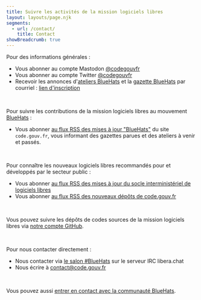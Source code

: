 ```yaml
---
title: Suivre les activités de la mission logiciels libres
layout: layouts/page.njk
segments:
  - url: /contact/
    title: Contact
showBreadcrumb: true
---
```


Pour des informations générales :

- Vous abonner au compte Mastodon [@codegouvfr](https://social.numerique.gouv.fr/@codegouvfr)
- Vous abonner au compte Twitter [@codegouvfr](https://twitter.com/codegouvfr)
- Recevoir les annonces d'[ateliers BlueHats](/fr/bluehats/tags/atelier/) et la [gazette BlueHats](/fr/bluehats/tags/gazette/) par courriel : [lien d'inscription](https://code.gouv.fr/newsletters/subscribe/bluehats@mail.codegouv.fr)

<br/>

Pour suivre les contributions de la mission logiciels libres au mouvement [BlueHats](/fr/bluehats/) :

- Vous abonner [au flux RSS des mises à jour "BlueHats"](/feed/feed.xml) du site `code.gouv.fr`, vous informant des gazettes parues et des ateliers à venir et passés.

<br/>

Pour connaître les nouveaux logiciels libres recommandés pour et développés par le secteur public :

- Vous abonner [au flux RSS des mises à jour du socle interministériel de logiciels libres](https://code.gouv.fr/data/latest-sill.xml)
- Vous abonner [au flux RSS des nouveaux dépôts de code.gouv.fr](https://code.gouv.fr/data/latest-repositories.xml)

<br/>

Vous pouvez suivre les dépôts de codes sources de la mission logiciels libres via [notre compte GitHub](https://github.com/codegouvfr/).

<br/>

Pour nous contacter directement :

- Nous contacter via [le salon #BlueHats](https://web.libera.chat/#bluehats) sur le serveur IRC libera.chat
- Nous écrire à [contact@code.gouv.fr](mailto:contact@code.gouv.fr)

<br/>

Vous pouvez aussi [entrer en contact avec la communauté BlueHats](/fr/contact/espaces-communication-bluehats/).
